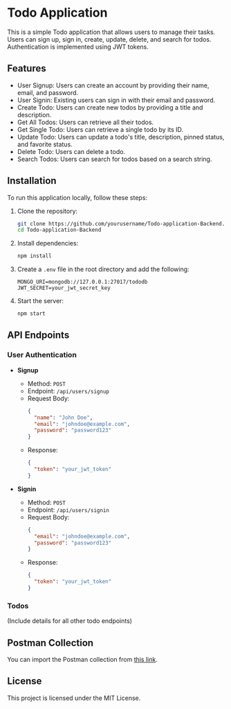 # Todo Application

This is a simple Todo application that allows users to manage their tasks. Users can sign up, sign in, create, update, delete, and search for todos. Authentication is implemented using JWT tokens.

## Features

- User Signup: Users can create an account by providing their name, email, and password.
- User Signin: Existing users can sign in with their email and password.
- Create Todo: Users can create new todos by providing a title and description.
- Get All Todos: Users can retrieve all their todos.
- Get Single Todo: Users can retrieve a single todo by its ID.
- Update Todo: Users can update a todo's title, description, pinned status, and favorite status.
- Delete Todo: Users can delete a todo.
- Search Todos: Users can search for todos based on a search string.

## Installation

To run this application locally, follow these steps:

1. Clone the repository:

    ```bash
    git clone https://github.com/yourusername/Todo-application-Backend.git
    cd Todo-application-Backend
    ```

2. Install dependencies:

    ```bash
    npm install
    ```

3. Create a `.env` file in the root directory and add the following:

    ```env
    MONGO_URI=mongodb://127.0.0.1:27017/tododb
    JWT_SECRET=your_jwt_secret_key
    ```

4. Start the server:

    ```bash
    npm start
    ```

## API Endpoints

### User Authentication

- **Signup**
  - Method: `POST`
  - Endpoint: `/api/users/signup`
  - Request Body:
    ```json
    {
      "name": "John Doe",
      "email": "johndoe@example.com",
      "password": "password123"
    }
    ```
  - Response:
    ```json
    {
      "token": "your_jwt_token"
    }
    ```

- **Signin**
  - Method: `POST`
  - Endpoint: `/api/users/signin`
  - Request Body:
    ```json
    {
      "email": "johndoe@example.com",
      "password": "password123"
    }
    ```
  - Response:
    ```json
    {
      "token": "your_jwt_token"
    }
    ```

### Todos

(Include details for all other todo endpoints)

## Postman Collection

You can import the Postman collection from [this link](https://www.postman.com/your-collection-link).

## License

This project is licensed under the MIT License.
